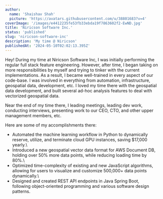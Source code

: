 ```yaml
---
author:
  name: 'Shaishav Shah'
  picture: 'https://avatars.githubusercontent.com/u/38801683?v=4'
coverImage: '/images/e4412235fe53fb33ebda19f7863602f2-EwND.jpg'
title: 'Niricson Software Inc.'
status: 'published'
slug: 'niricson-software-inc'
description: 'My time @ Niricson'
publishedAt: '2024-05-10T02:02:13.395Z'
---
```


Hey! During my time at Niricson Software Inc, I was initially performing the regular full stack feature engineering. However, after time, I began taking on more responsibilities by myself and trying to tinker with the current implementations. As a result, I became well-trained in every aspect of our code-base. I was involved in everything from automation, infrastructure, geospatial data, development, etc. I loved my time there with the geospatial data development, and built several ad-hoc analysis features to deal with vectorized geospatial data.

Near the end of my time there, I leading meetings, leading dev work, conducting interviews, presenting work to our CEO, CTO, and other upper management members, etc.

Here are some of my accomplishments there:

- Automated the machine learning workflow in Python to dynamically reserve, utilize, and terminate cloud GPU instances, saving $17,000 yearly.\\
- Introduced a new geospatial vector data format for AWS Document DB, holding over 50% more data points, while reducing loading time by 80%.\\
- Optimized time-complexity of existing and new JavaScript algorithms, allowing for users to visualize and customize 500,000+ data points dynamically.\\
- Designed and created REST API endpoints in Java Spring Boot, following object-oriented programming and various software design patterns.
